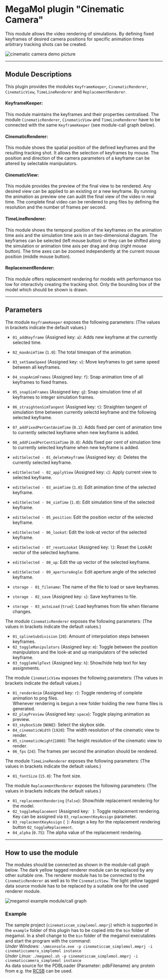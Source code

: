 # MegaMol plugin "Cinematic Camera"

This module allows the video rendering of simulations.
By defining fixed keyframes of desired camera positions for specific animation times arbitrary tracking shots can be created.

![cinematic camera demo picture](https://github.com/tobiasrau/megamol-dev/blob/cinematiccamera/plugins/cinematiccamera/demo.png)

--- 

## Module Descriptions
This plugin provides the modules `KeyframeKeeper`,  `CinematicRenderer`, `CinematicView`, `TimeLineRenderer` and `ReplacementRenderer`.

#### KeyframeKeeper:

This module maintains the keyframes and their properties centralised. 
The module `CinematicRenderer`, `CinematicView` and `TimeLineRenderer` have to be connected with the same `KeyframeKeeper` (see module-call graph below).

#### CinematicRenderer:

This module shows the spatial position of the defined keyframes and the resulting tracking shot. 
It allows the selection of keyframes by mouse. 
The position and direction of the camera parameters of a keyframe can be altered by selectable manipulators.

#### CinematicView:

This module provides the preview of the final view to be rendered.
Any desired view can be applied to an existing or a new keyframe.
By running the animation as preview one can audit the final view of the video in real time.
The complete final video can be rendered to png files by defining the resolution and the number of frames per second.

#### TimeLineRenderer:

This module shows the temporal position of the keyframes on the animation time axis and the simulation time axis in an two-dimensional diagram.
The keyframes can be selected (left mouse button) or they can be shifted along the simulation or animation time axis per drag and drop (right mouse button).
The time axes can be zoomed independently at the current mouse position (middle mouse button).

#### ReplacementRenderer:

This module offers replacement rendering for models with performance too low for interactivly creating the tracking shot. 
Only the bounding box of the model which should be shown is drawn.

--- 

## Parameters

The module `KeyframeKeeper` exposes the following parameters:
(The values in brackets indicate the default values.)

* `01_addKeyframe` (Assigned key: `a`): Adds new keyframe at the currently selected time.
* `02_maxAnimTime` (`1.0`): The total timespan of the animation.
* `03_setSameSpeed` (Assigned key: `v`): Move keyframes to get same speed between all keyframes.
* `04_snapAnimFrames` (Assigned key: `f`): Snap animation time of all keyframes to fixed frames.
* `05_snapSimFrames` (Assigned key: `g`): Snap simulation time of all keyframes to integer simulation frames.
* `06_straightenSimTangent` (Assigned key: `t`): Straighten tangent of simulation time between currently selectd keyframe and the following selected keyframe.
* `07_addFixedPerCentAnimTime` (`0.1`): Adds fixed per cent of animation time to currently selected keyframe when new keyframe is added.
* `08_addFixedPerCentSimTime` (`0.0`): Adds fixed per cent of simulation time to currently selected keyframe when new keyframe is added.

* `editSelected - 01_deleteKeyframe` (Assigned key: `d`): Deletes the currently selected keyframe.
* `editSelected - 02_applyView` (Assigned key: `c`): Apply current view to selected keyframe.
* `editSelected - 03_animTime` (`1.0`): Edit animation time of the selected keyframe.
* `editSelected - 04_simTime` (`1.0`): Edit simulation time of the selected keyframe.
* `editSelected - 05_position`: Edit the position vector of the selected keyframe.
* `editSelected - 06_lookat`: Edit the look-at vector of the selected keyframe.
* `editSelected - 07_resetLookat` (Assigned key: `l`): Reset the LookAt vector of the selected keyframe.
* `editSelected - 08_up`:  Edit the up vector of the selected keyframe.
* `editSelected - 09_apertureAngle`: Edit aperture angle of the selected keyframe.

* `storage - 01_filename`:  The name of the file to load or save keyframes. 
* `storage - 02_save` (Assigned key: `s`): Save keyframes to file.
* `storage - 03_autoLoad` (`true`): Load keyframes from file when filename changes.

The module `CinematicRenderer` exposes the following parameters:
(The values in brackets indicate the default values.)

* `01_splineSubdivision` (`20`): Amount of interpolation steps between keyframes.
* `02_toggleManipulators` (Assigned key: `m`): Toggle between the position manipulators and the look-at and up manipulators of the selected keyframe.            
* `03_toggleHelpText` (Assigned key: `h`): Show/hide help text for key assignments.

The module `CinematicView` exposes the following parameters:
(The values in brackets indicate the default values.)

* `01_renderAnim` (Assigned key: `r`): Toggle rendering of complete animation to png files.   
   Whenever rendering is begun a new folder holding the new frame files is generated.
* `02_playPreview` (Assigned key: `space`): Toggle playing animation as preview.
* `03_skyboxSide` (`NONE`): Select the skybox side.
* `04_cinematicWidth` (`1920`): The width resolution of the cinematic view to render.
* `05_cinematicHeight`(`1080`): The height resolution of the cinematic view to render.
* `06_fps` (`24`): The frames per second the animation should be rendered.
    
The module `TimeLineRenderer` exposes the following parameters:
(The values in brackets indicate the default values.)

* `01_fontSize` (`15.0`): The font size.


The module `ReplacementRenderer` exposes the following parameters:
(The values in brackets indicate the default values.)

* `01_replacementRendering` (`false`): Show/hide replacement rendering for the model.
* `02_toggleReplacement` (Assigned key: ` `): Toggle replacement rendering. Key can be assigned via `03_replacmentKeyAssign` parameter. 
* `03_replacmentKeyAssign` (` `): Assign a key for the replacement rendering button `02_toggleReplacement`.
* `04_alpha` (`0.75`): The alpha value of the replacement rendering.
    
---

## How to use the module

The modules should be connected as shown in the module-call graph below. 
The dark yellow tagged renderer module can be replaced by any other suitable one. 
The renderer module has to be connected to the `CinematicRenderer` as well as to the `CinematicView`.
The light yellow tagged data source module has to be replaced by a suitable one for the used renderer module.

![megamol example module/call graph](https://github.com/tobiasrau/megamol-dev/blob/cinematiccamera/plugins/cinematiccamera/graph.png)

### Example

The sample project (`cinematiccam_simplemol.mmprj`) which is supported in the `example` folder of this plugin has to be copied into the `bin` folder of megamol.
In a shell change to the `bin` folder of the megamol executables and start the program with the command:   
*Under Windows:* `.\mmconsole.exe -p cinematiccam_simplemol.mmprj -i cinematiccamera_simplemol instance`   
*Under Linux:* `./megamol.sh -p cinematiccam_simplemol.mmprj -i cinematiccamera_simplemol instance`   
As data source for the PDBLoader (Parameter: pdbFilename) any protein from e.g. the [RCSB](http://www.rcsb.org/pdb/home/home.do) can be used.


